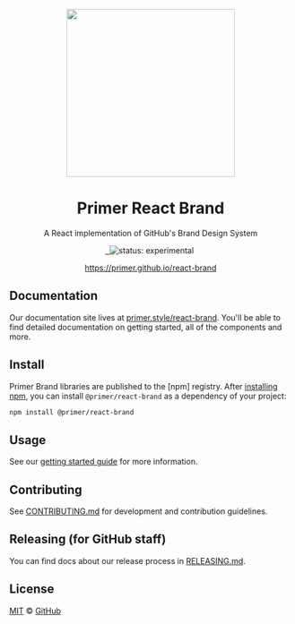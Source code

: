 <p align="center">
  <img width="300px" src="https://user-images.githubusercontent.com/4608155/127241386-f11da52d-00d9-4366-b01c-6f4c1ebcf7f2.png">
</p>

<h1 align="center">Primer React Brand</h1>

<p align="center">A React implementation of GitHub's Brand Design System</p>

<p align="center">
  <a aria-label="npm package" href="https://www.npmjs.com/package/@primer/react-brand">
    <img alt="" src="https://img.shields.io/npm/v/@primer/react-brand.svg">
  </a>
  <a aria-label="build status" href="https://github.com/primer/react-brand/actions/workflows/ci.yml">
    <img alt="" src="https://github.com/primer/react-brand/actions/workflows/ci.yml/badge.svg">
  </a>
  <img src="https://img.shields.io/badge/status-experimental-red" alt="status: experimental">
  <a aria-label="license" href="https://github.com/primer/react-brand/blob/main/LICENSE">
    <img src="https://img.shields.io/github/license/primer/react-brand.svg" alt="">
  </a>
</p>

<p align="center">
    <a href="https://primer.github.io/react-brand/" target="_blank">https://primer.github.io/react-brand</a>
</p>

## Documentation

Our documentation site lives at [primer.style/react-brand](https://primer.style/react-brand). You'll be able to find detailed documentation on getting started, all of the components and more.

## Install

Primer Brand libraries are published to the [npm] registry. After [installing npm](https://docs.npmjs.com/downloading-and-installing-node-js-and-npm), you can install `@primer/react-brand` as a dependency of your project:

```sh
npm install @primer/react-brand
```

## Usage

See our [getting started guide](https://primer.github.io/react-brand/getting-started) for more information.

## Contributing

See [CONTRIBUTING.md](./CONTRIBUTING.md) for development and contribution guidelines.

## Releasing (for GitHub staff)

You can find docs about our release process in [RELEASING.md](RELEASING.md).

## License

[MIT](./LICENSE) &copy; [GitHub](https://github.com/)
